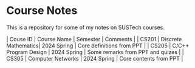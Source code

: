 # Course Notes

This is a repository for some of my notes on SUSTech courses.

| Couse ID | Course Name | Semester | Comments |
| CS201 | Discrete Mathematics| 2024 Spring | Core definitions from PPT |
| CS205 | C/C++ Program Design | 2024 Spring | Some remarks from PPT and quizes |
| CS305 | Computer Networks | 2024 Spring | Core contents from PPT |
